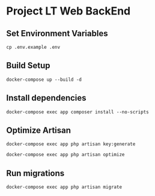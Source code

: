 # Project LT Web BackEnd

## Set Environment Variables

```
cp .env.example .env
```

## Build Setup

```
docker-compose up --build -d
```

## Install dependencies

```
docker-compose exec app composer install --no-scripts
```

## Optimize Artisan

```
docker-compose exec app php artisan key:generate
```

```
docker-compose exec app php artisan optimize
```

## Run migrations

```
docker-compose exec app php artisan migrate
```
